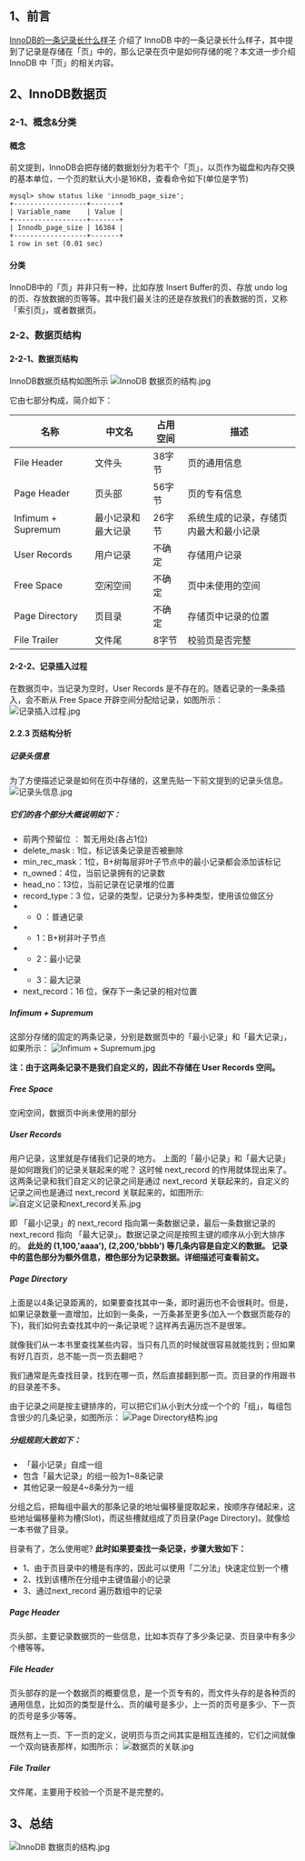 ## 1、前言
[InnoDB的一条记录长什么样子]([https://github.com/xinput123/about-me/blob/main/MySQL/InnoDB%E7%9A%84%E4%B8%80%E6%9D%A1%E8%AE%B0%E5%BD%95%E9%95%BF%E4%BB%80%E4%B9%88%E6%A0%B7%E5%AD%90.md)
 介绍了 InnoDB 中的一条记录长什么样子，其中提到了记录是存储在「页」中的，那么记录在页中是如何存储的呢？本文进一步介绍 InnoDB 中「页」的相关内容。

## 2、InnoDB数据页
### 2-1、概念&分类
#### 概念
前文提到，InnoDB会把存储的数据划分为若干个「页」，以页作为磁盘和内存交换的基本单位，一个页的默认大小是16KB，查看命令如下(单位是字节)

```
mysql> show status like 'innodb_page_size';
+------------------+-------+
| Variable_name    | Value |
+------------------+-------+
| Innodb_page_size | 16384 |
+------------------+-------+
1 row in set (0.01 sec)
```

#### 分类
InnoDB中的「页」并非只有一种，比如存放 Insert Buffer的页、存放 undo log 的页、存放数据的页等等。其中我们最关注的还是存放我们的表数据的页，又称「索引页」，或者数据页。

### 2-2、数据页结构
#### 2-2-1、数据页结构
InnoDB数据页结构如图所示
![InnoDB 数据页的结构.jpg](https://github.com/xinput123/about-me/blob/main/MySQL/image/mysql14.jpg)

它由七部分构成，简介如下：

| 名称 | 中文名| 占用空间 | 描述 |
|---|---|---|--- 
| File Header | 文件头 | 38字节 | 页的通用信息
| Page Header | 页头部 | 56字节 | 页的专有信息
| Infimum + Supremum | 最小记录和最大记录 | 26字节 | 系统生成的记录，存储页内最大和最小记录
| User Records | 用户记录 | 不确定 | 存储用户记录
| Free Space | 空闲空间 | 不确定 | 页中未使用的空间
| Page Directory | 页目录 | 不确定 | 存储页中记录的位置
| File Trailer | 文件尾 | 8字节 | 校验页是否完整

#### 2-2-2、记录插入过程
在数据页中，当记录为空时，User Records 是不存在的。随着记录的一条条插入，会不断从 Free Space 开辟空间分配给记录，如图所示：
![记录插入过程.jpg](https://github.com/xinput123/about-me/blob/main/MySQL/image/mysql15.jpg)

#### 2.2.3 页结构分析
##### 记录头信息
为了方便描述记录是如何在页中存储的，这里先贴一下前文提到的记录头信息。
![记录头信息.jpg](https://github.com/xinput123/about-me/blob/main/MySQL/image/mysql16.jpg)

##### 它们的各个部分大概说明如下：
- 前两个预留位 ： 暂无用处(各占1位)
- delete_mask : 1位，标记该条记录是否被删除
- min_rec_mask：1位，B+树每层非叶子节点中的最小记录都会添加该标记
- n_owned：4位，当前记录拥有的记录数
- head_no：13位，当前记录在记录堆的位置
- record_type：3 位，记录的类型，记录分为多种类型，使用该位做区分
- - 0 ：普通记录
- - 1：B+树非叶子节点
- - 2：最小记录
- - 3：最大记录
- next_record：16 位，保存下一条记录的相对位置

##### Infimum + Supremum
这部分存储的固定的两条记录，分别是数据页中的「最小记录」和「最大记录」，如果所示：
![Infimum + Supremum.jpg](https://github.com/xinput123/about-me/blob/main/MySQL/image/mysql17.jpg)

**注：由于这两条记录不是我们自定义的，因此不存储在 User Records 空间。**

##### Free Space
空闲空间，数据页中尚未使用的部分

##### User Records
用户记录，这里就是存储我们记录的地方。
上面的「最小记录」和「最大记录」是如何跟我们的记录关联起来的呢？
这时候 next_record 的作用就体现出来了。这两条记录和我们自定义的记录之间是通过 next_record 关联起来的，自定义的记录之间也是通过 next_record 关联起来的，如图所示:
![自定义记录和next_record关系.jpg](https://github.com/xinput123/about-me/blob/main/MySQL/image/mysql18.jpg)

即 「最小记录」的 next_record 指向第一条数据记录，最后一条数据记录的 next_record 指向 「最大记录」。数据记录之间是按照主键的顺序从小到大排序的。
**此处的 (1,100,'aaaa'), (2,200,'bbbb') 等几条内容是自定义的数据。
记录中的蓝色部分为额外信息，橙色部分为记录数据。详细描述可查看前文。**

##### Page Directory
上面是以4条记录距离的，如果要查找其中一条，即时遍历也不会很耗时。但是，如果记录数量一直增加，比如到一条条，一万条甚至更多(加入一个数据页能存的下)，我们如何去查找其中的一条记录呢？这样再去遍历岂不是很笨。

就像我们从一本书里查找某些内容，当只有几页的时候就很容易就能找到；但如果有好几百页，总不能一页一页去翻吧？

我们通常是先查找目录，找到在哪一页，然后直接翻到那一页。页目录的作用跟书的目录差不多。

由于记录之间是按主键排序的，可以把它们从小到大分成一个个的「组」，每组包含很少的几条记录，如图所示：
![Page Directory结构.jpg](https://github.com/xinput123/about-me/blob/main/MySQL/image/mysql19.jpg)

##### 分组规则大致如下：
- 「最小记录」自成一组
- 包含「最大记录」的组一般为1~8条记录
- 其他记录一般是4~8条分为一组

分组之后，把每组中最大的那条记录的地址偏移量提取起来，按顺序存储起来，这些地址偏移量称为槽(Slot)，而这些槽就组成了页目录(Page Directory)。就像给一本书做了目录。

目录有了，怎么使用呢?
**此时如果要查找一条记录，步骤大致如下：**
- 1、由于页目录中的槽是有序的，因此可以使用「二分法」快速定位到一个槽
- 2、找到该槽所在分组中主键值最小的记录
- 3、通过next_record 遍历数组中的记录

##### Page Header
页头部，主要记录数据页的一些信息，比如本页存了多少条记录、页目录中有多少个槽等等。

##### File Header
页头部存的是一个数据页的概要信息，是一个页专有的，而文件头存的是各种页的通用信息，比如页的类型是什么、页的编号是多少，上一页的页号是多少、下一页的页号是多少等等。

既然有上一页、下一页的定义，说明页与页之间其实是相互连接的，它们之间就像一个双向链表那样，如图所示：
![数据页的关联.jpg](https://github.com/xinput123/about-me/blob/main/MySQL/image/mysql20.jpg)

##### File Trailer
文件尾，主要用于校验一个页是不是完整的。

## 3、总结
![InnoDB 数据页的结构.jpg](https://github.com/xinput123/about-me/blob/main/MySQL/image/mysql21.jpg)

